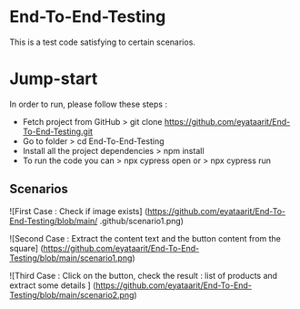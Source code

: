 # End-To-End-Testing
This is a test code satisfying to certain scenarios. 

# Jump-start
In order to run, please follow these steps :
- Fetch project from GitHub > git clone https://github.com/eyataarit/End-To-End-Testing.git
- Go to folder > cd End-To-End-Testing
- Install all the project dependencies > npm install 
- To run the code you can > npx cypress open or > npx cypress run 

## Scenarios 
![First Case : Check if image exists]
(https://github.com/eyataarit/End-To-End-Testing/blob/main/ .github/scenario1.png)

![Second Case : Extract the content text and the button content from the square]
(https://github.com/eyataarit/End-To-End-Testing/blob/main/scenario1.png)

![Third Case : Click on the button, check the result : list of products and extract some details ]
(https://github.com/eyataarit/End-To-End-Testing/blob/main/scenario2.png)

